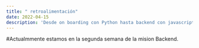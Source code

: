 ```yaml
---
title: " retroalimentación"
date: 2022-04-15
description: 'Desde on boarding con Python hasta backend con javascript (NodeJS)'
---
```



#Actualmmente estamos en la segunda semana de la mision Backend.

